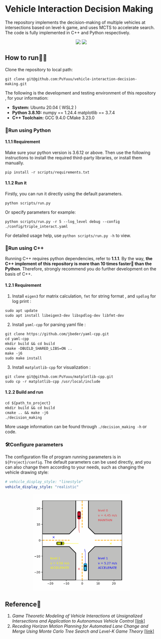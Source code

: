 # Vehicle Interaction Decision Making

The repository implements the decision-making of multiple vehicles at intersections based on level-k game, and uses MCTS to accelerate search. The code is fully implemented in C++ and Python respectively. 

<div align=center>
  <tr>
    <td><img src="./img/sample-2.gif" width="320"/></a></td>
    <td><img src="./img/sample-3.gif" width="320"/></a></td>
  </tr>
</div>

## How to run🏃‍♂️

Clone the repository to local path:

```shell
git clone git@github.com:PuYuuu/vehicle-interaction-decision-making.git
```

The following is the development and testing environment of this repository , for your information:

- **System:** Ubuntu 20.04 ( WSL2 )
- **Python 3.8.10:** numpy == 1.24.4  matplotlib == 3.7.4
- **C++ Toolchain:** GCC 9.4.0 CMake 3.23.0

### 🐍Run using Python

#### 1.1.1 Requirement

Make sure your python version is 3.6.12 or above. Then use the following instructions to install the required third-party libraries, or install them manually.

```shell
pip install -r scripts/requirements.txt
```

#### 1.1.2 Run it

Firstly, you can run it directly using the default parameters.

```shell
python scripts/run.py
```

Or specify parameters for example:

```shell
python scripts/run.py -r 5 --log_level debug --config ./config/triple_interact.yaml
```

For detailed usage help, use `python scripts/run.py -h` to view.

### 🦈Run using C++

Running C++ requires python dependencies, refer to **1.1.1**. By the way, **the C++ implement of this repository is more than 10 times faster🚀 than the Python**. Therefore, strongly recommend you do further development on the basis of C++.

#### 1.2.1 Requirement

1. Install `eigen3` for matrix calculation, `fmt` for string format , and `spdlog` for log print :

```shell
sudo apt update
sudo apt install libeigen3-dev libspdlog-dev libfmt-dev
```

2. Install  `yaml-cpp` for parsing yaml file :

```shell
git clone https://github.com/jbeder/yaml-cpp.git
cd yaml-cpp
mkdir build && cd build
cmake -DBUILD_SHARED_LIBS=ON ..
make -j6
sudo make install
```

3. Install `matplotlib-cpp` for visualization :

```shell
git clone git@github.com:PuYuuu/matplotlib-cpp.git
sudo cp -r matplotlib-cpp /usr/local/include
```

#### 1.2.2 Build and run

```shell
cd ${path_to_project}
mkdir build && cd build
cmake .. && make -j6
./decision_making
```

More usage information can be found through `./decision_making -h` or code.

### 🛠Configure parameters

The configuration file of program running parameters is in `${Project}/config`. The default parameters can be used directly, and you can also change them according to your needs, such as changing the vehicle drawing style:

```yaml
# vehicle_display_style: "linestyle"
vehicle_display_style: "realistic"
```
<div align=center>
  <tr>
    <td><img src="./img/sample-4.gif" width="320"/></a></td>
  </tr>
</div>

## Reference📝

1. *Game Theoretic Modeling of Vehicle Interactions at Unsignalized Intersections and Application to Autonomous Vehicle Control* [[link]](https://ieeexplore.ieee.org/abstract/document/8430842)
2. *Receding Horizon Motion Planning for Automated Lane Change and Merge Using Monte Carlo Tree Search and Level-K Game Theory*  [[link]](https://ieeexplore.ieee.org/document/9147369)
